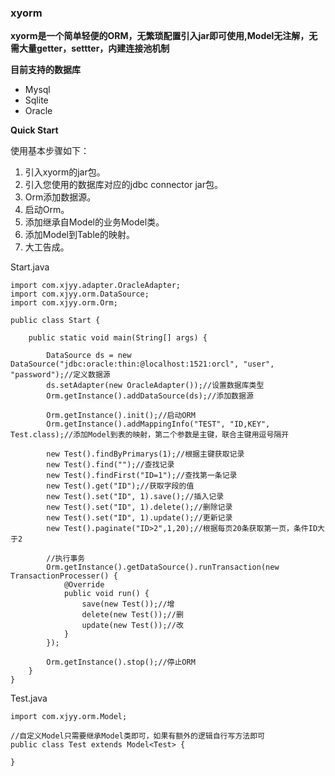 ### xyorm

 **xyorm是一个简单轻便的ORM，无繁琐配置引入jar即可使用,Model无注解，无需大量getter，settter，内建连接池机制**
 
 
 **目前支持的数据库**
* Mysql
* Sqlite
* Oracle

 **Quick Start**
 
 使用基本步骤如下：
 1. 引入xyorm的jar包。
 2. 引入您使用的数据库对应的jdbc connector jar包。
 3. Orm添加数据源。
 4. 启动Orm。
 5. 添加继承自Model的业务Model类。
 6. 添加Model到Table的映射。
 7. 大工告成。

Start.java
```
import com.xjyy.adapter.OracleAdapter;
import com.xjyy.orm.DataSource;
import com.xjyy.orm.Orm;

public class Start {

	public static void main(String[] args) {

		DataSource ds = new DataSource("jdbc:oracle:thin:@localhost:1521:orcl", "user", "password");//定义数据源
		ds.setAdapter(new OracleAdapter());//设置数据库类型
		Orm.getInstance().addDataSource(ds);//添加数据源
		
		Orm.getInstance().init();//启动ORM
		Orm.getInstance().addMappingInfo("TEST", "ID,KEY", Test.class);//添加Model到表的映射，第二个参数是主键，联合主键用逗号隔开

		new Test().findByPrimarys(1);//根据主键获取记录
		new Test().find("");//查找记录
		new Test().findFirst("ID=1");//查找第一条记录
		new Test().get("ID");//获取字段的值
		new Test().set("ID", 1).save();//插入记录
		new Test().set("ID", 1).delete();//删除记录
		new Test().set("ID", 1).update();//更新记录
		new Test().paginate("ID>2",1,20);//根据每页20条获取第一页，条件ID大于2
		
		//执行事务
		Orm.getInstance().getDataSource().runTransaction(new TransactionProcesser() {
			@Override
			public void run() {
				save(new Test());//增
				delete(new Test());//删
				update(new Test());//改
			}
		});
		
		Orm.getInstance().stop();//停止ORM
	}
}
```

Test.java
```
import com.xjyy.orm.Model;

//自定义Model只需要继承Model类即可，如果有额外的逻辑自行写方法即可
public class Test extends Model<Test> {

}
```
